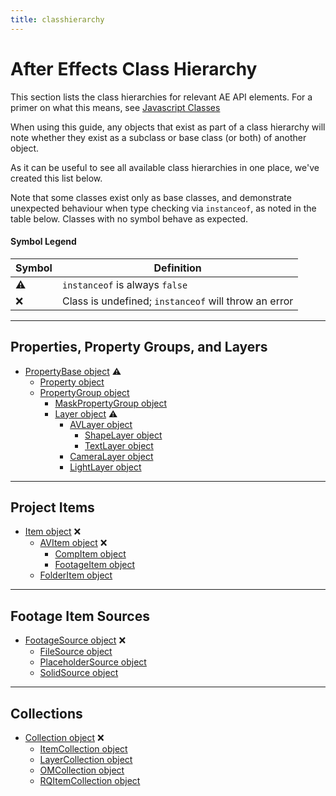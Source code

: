 ```yaml
---
title: classhierarchy
---
```

# After Effects Class Hierarchy

This section lists the class hierarchies for relevant AE API elements. For a primer on what this means, see [Javascript Classes](javascript.md#javascript-classes)

When using this guide, any objects that exist as part of a class hierarchy will note whether they exist as a subclass or base class (or both) of another object.

As it can be useful to see all available class hierarchies in one place, we've created this list below.

Note that some classes exist only as base classes, and demonstrate unexpected behaviour when type checking via `instanceof`, as noted in the table below. Classes with no symbol behave as expected.

#### Symbol Legend

| Symbol |                      Definition                      |
| ------ | ---------------------------------------------------- |
| ⚠      | `instanceof` is always `false`                       |
| ❌      | Class is undefined; `instanceof` will throw an error |

---

## Properties, Property Groups, and Layers

- [PropertyBase object](../../property/propertybase) ⚠
    - [Property object](../../property/property)
    - [PropertyGroup object](../../property/propertygroup)
        - [MaskPropertyGroup object](../../property/maskpropertygroup)
        - [Layer object](../../layer/layer) ⚠
            - [AVLayer object](../../layer/avlayer)
                - [ShapeLayer object](../../layer/shapelayer)
                - [TextLayer object](../../layer/textlayer)
            - [CameraLayer object](../../layer/cameralayer)
            - [LightLayer object](../../layer/lightlayer)

---

## Project Items

- [Item object](../../item/item) ❌
    - [AVItem object](../../item/avitem) ❌
        - [CompItem object](../../item/compitem)
        - [FootageItem object](../../item/footageitem)
    - [FolderItem object](../../item/folderitem)

---

## Footage Item Sources

- [FootageSource object](../../sources/footagesource) ❌
    - [FileSource object](../../sources/filesource)
    - [PlaceholderSource object](../../sources/placeholdersource)
    - [SolidSource object](../../sources/solidsource)

---

## Collections

- [Collection object](../../other/collection) ❌
    - [ItemCollection object](../../item/itemcollection)
    - [LayerCollection object](../../layer/layercollection)
    - [OMCollection object](../../renderqueue/omcollection)
    - [RQItemCollection object](../../renderqueue/rqitemcollection)
